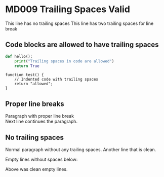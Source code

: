 # MD009 Trailing Spaces Valid

This line has no trailing spaces
This line has two trailing spaces for line break  

## Code blocks are allowed to have trailing spaces

```python
def hello():
    print("Trailing spaces in code are allowed")  
    return True    
```

    function test() {
        // Indented code with trailing spaces  
        return "allowed";    
    }

## Proper line breaks

Paragraph with proper line break  
Next line continues the paragraph.

## No trailing spaces

Normal paragraph without any trailing spaces.
Another line that is clean.

Empty lines without spaces below:


Above was clean empty lines.